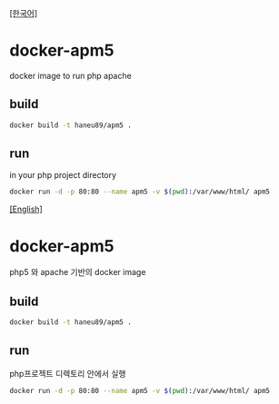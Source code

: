 <a name="english"></a>[[한국어]](#korean)
# docker-apm5
docker image to run php apache

## build
```bash
docker build -t haneu89/apm5 .
```

## run
in your php project directory

```bash
docker run -d -p 80:80 --name apm5 -v $(pwd):/var/www/html/ apm5
```

<a name="korean"></a>[[English]](#english)
# docker-apm5
php5 와 apache 기반의 docker image

## build
```bash
docker build -t haneu89/apm5 .
```

## run
php프로젝트 디렉토리 안에서 실행

```bash
docker run -d -p 80:80 --name apm5 -v $(pwd):/var/www/html/ apm5
```
